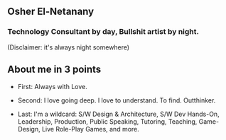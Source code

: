 ## Osher El-Netanany

### Technology Consultant by day, Bullshit artist by night.
(Disclaimer: it's always night somewhere)

## About me in 3 points
 * First: Always with Love.

 * Second: I love going deep. I love to understand. To find. Outthinker.

 * Last: I'm a wildcard: S/W Design & Architecture, S/W Dev Hands-On, Leadership, Production, Public Speaking, Tutoring, Teaching, Game-Design, Live Role-Play Games, and more.




<!--
**osher/osher** is a ✨ _special_ ✨ repository because its `README.md` (this file) appears on your GitHub profile.

Here are some ideas to get you started:

- 🔭 I’m currently working on ...
- 🌱 I’m currently learning ...
- 👯 I’m looking to collaborate on ...
- 🤔 I’m looking for help with ...
- 💬 Ask me about ...
- 📫 How to reach me: ...
- 😄 Pronouns: ...
- ⚡ Fun fact: ...
-->
